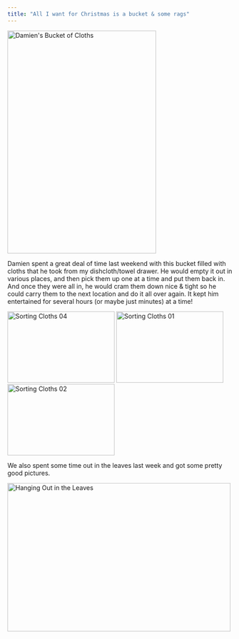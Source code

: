 ```yaml
---
title: "All I want for Christmas is a bucket & some rags"
---
```

<p><a href="http://www.flickr.com/photos/lemon/2968574238/" class="tt-flickr tt-flickr-Medium" title="Damien's Bucket of Cloths"><img class="alignnone" src="http://farm4.static.flickr.com/3219/2968574238_bf71b5d257.jpg" alt="Damien's Bucket of Cloths" width="333" height="500" /></a></p>
<p>Damien spent a great deal of time last weekend with this bucket filled with cloths that he took from my dishcloth/towel drawer.  He would empty it out in various places, and then pick them up one at a time and put them back in.  And once they were all in, he would cram them down nice &amp; tight so he could carry them to the next location and do it all over again.  It kept him entertained for several hours (or maybe just minutes) at a time!</p>
<p><a href="http://www.flickr.com/photos/lemon/2967738329/" class="tt-flickr tt-flickr-Small" title="Sorting Cloths 04"><img class="alignleft" src="http://farm4.static.flickr.com/3174/2967738329_4ca69bf9c3_m.jpg" alt="Sorting Cloths 04" width="240" height="160" /></a> <a href="http://www.flickr.com/photos/lemon/2968576640/" class="tt-flickr tt-flickr-Small" title="Sorting Cloths 01"><img class="alignright" src="http://farm4.static.flickr.com/3169/2968576640_0d9783f04e_m.jpg" alt="Sorting Cloths 01" width="240" height="160" /></a> <a href="http://www.flickr.com/photos/lemon/2968578918/" class="tt-flickr tt-flickr-Small" title="Sorting Cloths 02"><img class="aligncenter" src="http://farm4.static.flickr.com/3232/2968578918_2518cc8a81_m.jpg" alt="Sorting Cloths 02" width="240" height="160" /></a></p>
<p>We also spent some time out in the leaves last week and got some pretty good pictures.</p>
<p><a href="http://www.flickr.com/photos/lemon/2967747631/" class="tt-flickr tt-flickr-Medium" title="Hanging Out in the Leaves"><img class="alignleft" src="http://farm4.static.flickr.com/3202/2967747631_9b77bc220b.jpg" alt="Hanging Out in the Leaves" width="500" height="333" /></a></p>
